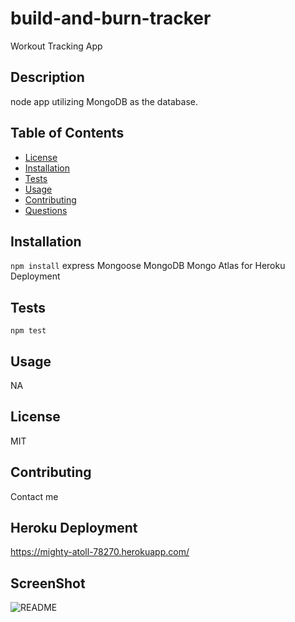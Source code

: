 # build-and-burn-tracker
Workout Tracking App

## Description
  node app utilizing MongoDB as the database. 
  ## Table of Contents
  * [License](#license)
  * [Installation](#installation)
  * [Tests](#tests)
  * [Usage](#usage)
  * [Contributing](#contributing)
  * [Questions](#questions)
  ## Installation
  ``` npm install ```
    express
    Mongoose
    MongoDB
    Mongo Atlas for Heroku Deployment
  ## Tests
  ``` npm test ```
  ## Usage
  NA
  ## License
  MIT
  ## Contributing
  Contact me  

## Heroku Deployment
 https://mighty-atoll-78270.herokuapp.com/

  ## ScreenShot
  ![README](ScreenShot.png)
